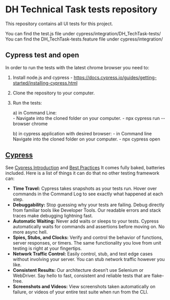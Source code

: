 # DH Technical Task tests repository

This repository contains all UI tests for this project.

You can find the test.js file under cypress/integration/DH_TechTask-tests/
You can find the DH_TechTask-tests.feature file under cypress/integration/

## Cypress test and open

In order to run the tests with the latest chrome browser you need to:

1. Install node.js and cypress - https://docs.cypress.io/guides/getting-started/installing-cypress.html
2. Clone the repository to your computer.
3. Run the tests:

    a) in Command Line:    
            - Navigate into the cloned folder on your computer.
            - npx cypress run --browser chrome
            
    b) in cypress application with desired browser:
            - in Command line Navigate into the cloned folder on your computer.
            - npx cypress open
            
            
            
## [Cypress](https://github.com/cypress-io/cypress)

See [Cypress Introduction](https://docs.cypress.io/guides/core-concepts/introduction-to-cypress.html) and [Best Practices](https://docs.cypress.io/guides/references/best-practices.html)
It comes fully baked, batteries included. Here is a list of things it can do that no other testing framework can:

- **Time Travel:** Cypress takes snapshots as your tests run. Hover over commands in the Command Log to see exactly what happened at each step.
- **Debuggability:** Stop guessing why your tests are failing. Debug directly from familiar tools like Developer Tools. Our readable errors and stack traces make debugging lightning fast.
- **Automatic Waiting:** Never add waits or sleeps to your tests. Cypress automatically waits for commands and assertions before moving on. No more async hell.
- **Spies, Stubs, and Clocks:** Verify and control the behavior of functions, server responses, or timers. The same functionality you love from unit testing is right at your fingertips.
- **Network Traffic Control:** Easily control, stub, and test edge cases without involving your server. You can stub network traffic however you like.
- **Consistent Results:** Our architecture doesn’t use Selenium or WebDriver. Say hello to fast, consistent and reliable tests that are flake-free.
- **Screenshots and Videos:** View screenshots taken automatically on failure, or videos of your entire test suite when run from the CLI.
